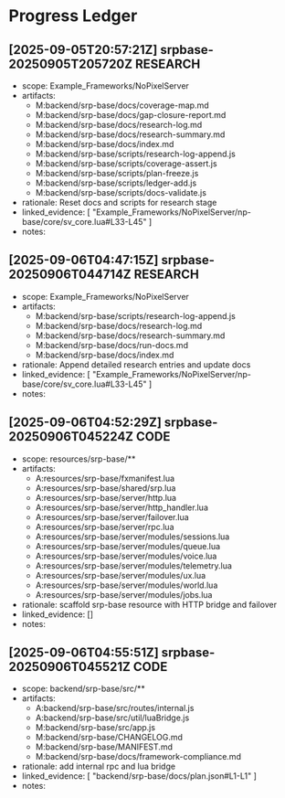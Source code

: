 # Progress Ledger
## [2025-09-05T20:57:21Z] srpbase-20250905T205720Z RESEARCH
- scope: Example_Frameworks/NoPixelServer
- artifacts:
  - M:backend/srp-base/docs/coverage-map.md
  - M:backend/srp-base/docs/gap-closure-report.md
  - M:backend/srp-base/docs/research-log.md
  - M:backend/srp-base/docs/research-summary.md
  - M:backend/srp-base/docs/index.md
  - M:backend/srp-base/scripts/research-log-append.js
  - M:backend/srp-base/scripts/coverage-assert.js
  - M:backend/srp-base/scripts/plan-freeze.js
  - M:backend/srp-base/scripts/ledger-add.js
  - M:backend/srp-base/scripts/docs-validate.js
- rationale: Reset docs and scripts for research stage
- linked_evidence: [ "Example_Frameworks/NoPixelServer/np-base/core/sv_core.lua#L33-L45" ]
- notes: 
## [2025-09-06T04:47:15Z] srpbase-20250906T044714Z RESEARCH
- scope: Example_Frameworks/NoPixelServer
- artifacts:
  - M:backend/srp-base/scripts/research-log-append.js
  - M:backend/srp-base/docs/research-log.md
  - M:backend/srp-base/docs/research-summary.md
  - M:backend/srp-base/docs/run-docs.md
  - M:backend/srp-base/docs/index.md
- rationale: Append detailed research entries and update docs
- linked_evidence: [ "Example_Frameworks/NoPixelServer/np-base/core/sv_core.lua#L33-L45" ]
- notes: 
## [2025-09-06T04:52:29Z] srpbase-20250906T045224Z CODE
- scope: resources/srp-base/**
- artifacts:
  - A:resources/srp-base/fxmanifest.lua
  - A:resources/srp-base/shared/srp.lua
  - A:resources/srp-base/server/http.lua
  - A:resources/srp-base/server/http_handler.lua
  - A:resources/srp-base/server/failover.lua
  - A:resources/srp-base/server/rpc.lua
  - A:resources/srp-base/server/modules/sessions.lua
  - A:resources/srp-base/server/modules/queue.lua
  - A:resources/srp-base/server/modules/voice.lua
  - A:resources/srp-base/server/modules/telemetry.lua
  - A:resources/srp-base/server/modules/ux.lua
  - A:resources/srp-base/server/modules/world.lua
  - A:resources/srp-base/server/modules/jobs.lua
- rationale: scaffold srp-base resource with HTTP bridge and failover
- linked_evidence: []
- notes:
## [2025-09-06T04:55:51Z] srpbase-20250906T045521Z CODE
- scope: backend/srp-base/src/**
- artifacts:
  - A:backend/srp-base/src/routes/internal.js
  - A:backend/srp-base/src/util/luaBridge.js
  - M:backend/srp-base/src/app.js
  - M:backend/srp-base/CHANGELOG.md
  - M:backend/srp-base/MANIFEST.md
  - M:backend/srp-base/docs/framework-compliance.md
- rationale: add internal rpc and lua bridge
- linked_evidence: [ "backend/srp-base/docs/plan.json#L1-L1" ]
- notes: 
